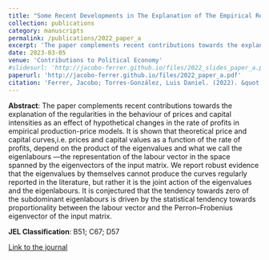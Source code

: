 ```yaml
---
title: "Some Recent Developments in The Explanation of The Empirical Relationship Between Prices and Distribution"
collection: publications
category: manuscripts
permalink: /publications/2022_paper_a
excerpt: 'The paper complements recent contributions towards the explanation of the regularities in the behaviour of prices and capital intensities as an effect of hypothetical changes in the rate of profits in empirical production-price models.'
date: 2023-03-05
venue: 'Contributions to Political Economy'
#slidesurl: 'http://jacobo-ferrer.github.io/files/2022_slides_paper_a.pdf'
paperurl: 'http://jacobo-ferrer.github.io/files/2022_paper_a.pdf'
citation: 'Ferrer, Jacobo; Torres-González, Luis Daniel. (2022). &quot; Some Recent Developments in The Explanation of The Empirical Relationship Between Prices and Distribution &quot; <i>Contributions to Political Economy</i>. vol. 41, 35-64'
---
```

**Abstract**: The paper complements recent contributions towards the explanation of the regularities in the behaviour of prices and capital intensities as an effect of hypothetical changes in the rate of profits in empirical production-price models. It is shown that theoretical price and capital curves,i.e. prices and capital values as a function of the rate of profits, depend on the product of the eigenvalues and what we call the eigenlabours —the representation of the labour vector in the space spanned by the eigenvectors of the input matrix. We report robust evidence that the eigenvalues by themselves cannot produce the curves regularly reported in the literature, but rather it is the joint action of the eigenvalues and the eigenlabours. It is conjectured that the tendency towards zero of the subdominant eigenlabours is driven by the statistical tendency towards proportionality between the labour vector and the Perron–Frobenius eigenvector of the input matrix.

**JEL Classification**: B51; C67; D57

[Link to the journal](https://doi.org/10.1093/cpe/bzac002)

